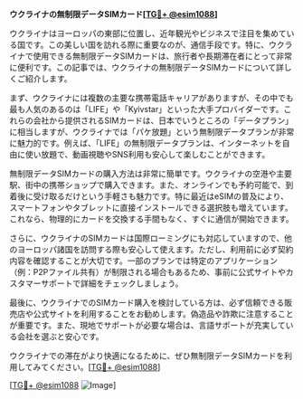**ウクライナの無制限データSIMカード[[TG💪+ @esim1088](https://t.me/s/esim1088)]**

ウクライナはヨーロッパの東部に位置し、近年観光やビジネスで注目を集めている国です。この美しい国を訪れる際に重要なのが、通信手段です。特に、ウクライナで使用できる無制限データSIMカードは、旅行者や長期滞在者にとって非常に便利です。この記事では、ウクライナの無制限データSIMカードについて詳しくご紹介します。

まず、ウクライナには複数の主要な携帯電話キャリアがありますが、その中でも最も人気のあるのは「LIFE」や「Kyivstar」といった大手プロバイダーです。これらの会社から提供されるSIMカードは、日本でいうところの「データプラン」に相当しますが、ウクライナでは「パケ放題」という無制限データプランが非常に魅力的です。例えば、「LIFE」の無制限データプランは、インターネットを自由に使い放題で、動画視聴やSNS利用も安心して楽しむことができます。

無制限データSIMカードの購入方法は非常に簡単です。ウクライナの空港や主要駅、街中の携帯ショップで購入できます。また、オンラインでも予約可能で、到着後に受け取るだけという手軽さも魅力です。特に最近はeSIMの普及により、スマートフォンやタブレットに直接インストールできる選択肢も増えています。これなら、物理的にカードを交換する手間もなく、すぐに通信が開始できます。

さらに、ウクライナのSIMカードは国際ローミングにも対応していますので、他のヨーロッパ諸国を訪問する際も安心して使えます。ただし、利用前に必ず契約内容を確認することが大切です。一部のプランでは特定のアプリケーション（例：P2Pファイル共有）が制限される場合もあるため、事前に公式サイトやカスタマーサポートで詳細をチェックしましょう。

最後に、ウクライナでのSIMカード購入を検討している方は、必ず信頼できる販売店や公式サイトを利用することをお勧めします。偽造品や詐欺に注意することが重要です。また、現地でサポートが必要な場合は、言語サポートが充実している会社を選ぶと安心です。

ウクライナでの滞在がより快適になるために、ぜひ無制限データSIMカードを利用してみてください。[[TG💪+ @esim1088](https://t.me/s/esim1088)]

[[TG💪+ @esim1088](https://t.me/s/esim1088) ![Image](https://i.postimg.cc/Y0z9fWf4/image.png)]